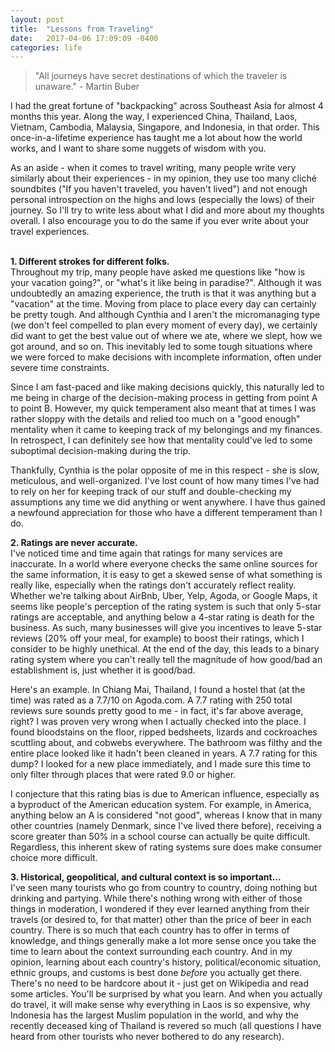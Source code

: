 ```yaml
---
layout: post
title:  "Lessons from Traveling"
date:   2017-04-06 17:09:09 -0400
categories: life
---
```


>"All journeys have secret destinations of which the traveler is unaware." - Martin Buber

I had the great fortune of "backpacking" across Southeast Asia for almost 4 months this year. Along the way, I experienced China, Thailand, Laos, Vietnam, Cambodia, Malaysia, Singapore, and Indonesia, in that order. This once-in-a-lifetime experience has taught me a lot about how the world works, and I want to share some nuggets of wisdom with you. 

As an aside - when it comes to travel writing, many people write very similarly about their experiences - in my opinion, they use too many cliché soundbites ("If you haven't traveled, you haven't lived") and not enough personal introspection on the highs and lows (especially the lows) of their journey. So I'll try to write less about what I did and more about my thoughts overall. I also encourage you to do the same if you ever write about your travel experiences.

<br>
<b>1. Different strokes for different folks.</b><br>
Throughout my trip, many people have asked me questions like "how is your vacation going?", or "what's it like being in paradise?". Although it was undoubtedly an amazing experience, the truth is that it was anything but a "vacation" at the time. Moving from place to place every day can certainly be pretty tough. And although Cynthia and I aren't the micromanaging type (we don't feel compelled to plan every moment of every day), we certainly did want to get the best value out of where we ate, where we slept, how we got around, and so on. This inevitably led to some tough situations where we were forced to make decisions with incomplete information, often under severe time constraints. 

Since I am fast-paced and like making decisions quickly, this naturally led to me being in charge of the decision-making process in getting from point A to point B. However, my quick temperament also meant that at times I was rather sloppy with the details and relied too much on a "good enough" mentality when it came to keeping track of my belongings and my finances. In retrospect, I can definitely see how that mentality could've led to some suboptimal decision-making during the trip.

Thankfully, Cynthia is the polar opposite of me in this respect - she is slow, meticulous, and well-organized. I've lost count of how many times I've had to rely on her for keeping track of our stuff and double-checking my assumptions any time we did anything or went anywhere. I have thus gained a newfound appreciation for those who have a different temperament than I do. 


<b>2. Ratings are never accurate.</b><br>
I've noticed time and time again that ratings for many services are inaccurate. In a world where everyone checks the same online sources for the same information, it is easy to get a skewed sense of what something is really like, especially when the ratings don't accurately reflect reality. Whether we're talking about AirBnb, Uber, Yelp, Agoda, or Google Maps, it seems like people's perception of the rating system is such that only 5-star ratings are acceptable, and anything below a 4-star rating is death for the business. As such, many businesses will give you incentives to leave 5-star reviews (20% off your meal, for example) to boost their ratings, which I consider to be highly unethical. At the end of the day, this leads to a binary rating system where you can't really tell the magnitude of how good/bad an establishment is, just whether it is good/bad. 

Here's an example. In Chiang Mai, Thailand, I found a hostel that (at the time) was rated as a 7.7/10 on Agoda.com. A 7.7 rating with 250 total reviews sure sounds pretty good to me - in fact, it's far above average, right? I was proven very wrong when I actually checked into the place. I found bloodstains on the floor, ripped bedsheets, lizards and cockroaches scuttling about, and cobwebs everywhere. The bathroom was filthy and the entire place looked like it hadn't been cleaned in years. A 7.7 rating for this dump? I looked for a new place immediately, and I made sure this time to only filter through places that were rated 9.0 or higher. 

I conjecture that this rating bias is due to American influence, especially as a byproduct of the American education system. For example, in America, anything below an A is considered "not good", whereas I know that in many other countries (namely Denmark, since I've lived there before), receiving a score greater than 50% in a school course can actually be quite difficult. Regardless, this inherent skew of rating systems sure does make consumer choice more difficult. 


<b>3. Historical, geopolitical, and cultural context is so important...</b><br>
I've seen many tourists who go from country to country, doing nothing but drinking and partying. While there's nothing wrong with either of those things in moderation, I wondered if they ever learned anything from their travels (or desired to, for that matter) other than the price of beer in each country. There is so much that each country has to offer in terms of knowledge, and things generally make a lot more sense once you take the time to learn about the context surrounding each country. And in my opinion, learning about each country's history, political/economic situation, ethnic groups, and customs is best done <i>before</i> you actually get there. There's no need to be hardcore about it - just get on Wikipedia and read some articles. You'll be surprised by what you learn. And when you actually do travel, it will make sense why everything in Laos is so expensive, why Indonesia has the largest Muslim population in the world, and why the recently deceased king of Thailand is revered so much (all questions I have heard from other tourists who never bothered to do any research).

